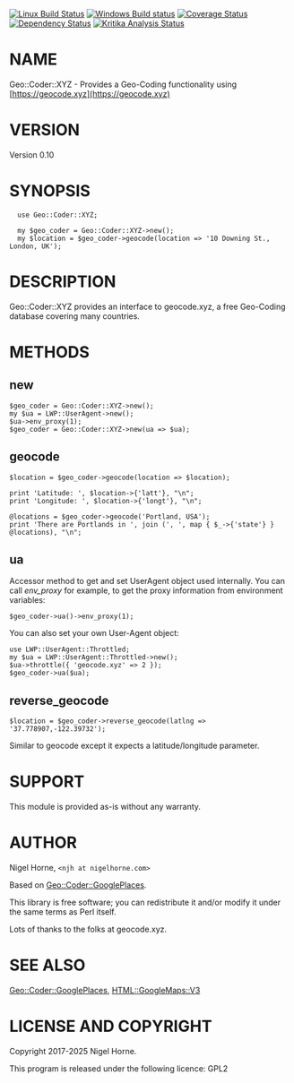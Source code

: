 [![Linux Build Status](https://travis-ci.org/nigelhorne/Geo-Coder-XYZ.svg?branch=master)](https://travis-ci.org/nigelhorne/Geo-Coder-XYZ)
[![Windows Build status](https://ci.appveyor.com/api/projects/status/81c3r325x8ytd7sn?svg=true)](https://ci.appveyor.com/project/nigelhorne/geo-coder-xyz)
[![Coverage Status](https://coveralls.io/repos/github/nigelhorne/Geo-Coder-XYZ/badge.svg?branch=master)](https://coveralls.io/github/nigelhorne/Geo-Coder-XYZ?branch=master)
[![Dependency Status](https://dependencyci.com/github/nigelhorne/Geo-Coder-XYZ/badge)](https://dependencyci.com/github/nigelhorne/Geo-Coder-XYZ)
[![Kritika Analysis Status](https://kritika.io/users/nigelhorne/repos/3980051779912539/heads/master/status.svg)](https://kritika.io/users/nigelhorne/repos/3980051779912539/heads/master/)

# NAME

Geo::Coder::XYZ - Provides a Geo-Coding functionality using [https://geocode.xyz](https://geocode.xyz)

# VERSION

Version 0.10

# SYNOPSIS

      use Geo::Coder::XYZ;

      my $geo_coder = Geo::Coder::XYZ->new();
      my $location = $geo_coder->geocode(location => '10 Downing St., London, UK');

# DESCRIPTION

Geo::Coder::XYZ provides an interface to geocode.xyz, a free Geo-Coding database covering many countries.

# METHODS

## new

    $geo_coder = Geo::Coder::XYZ->new();
    my $ua = LWP::UserAgent->new();
    $ua->env_proxy(1);
    $geo_coder = Geo::Coder::XYZ->new(ua => $ua);

## geocode

    $location = $geo_coder->geocode(location => $location);

    print 'Latitude: ', $location->{'latt'}, "\n";
    print 'Longitude: ', $location->{'longt'}, "\n";

    @locations = $geo_coder->geocode('Portland, USA');
    print 'There are Portlands in ', join (', ', map { $_->{'state'} } @locations), "\n";

## ua

Accessor method to get and set UserAgent object used internally. You
can call _env\_proxy_ for example, to get the proxy information from
environment variables:

    $geo_coder->ua()->env_proxy(1);

You can also set your own User-Agent object:

    use LWP::UserAgent::Throttled;
    my $ua = LWP::UserAgent::Throttled->new();
    $ua->throttle({ 'geocode.xyz' => 2 });
    $geo_coder->ua($ua);

## reverse\_geocode

    $location = $geo_coder->reverse_geocode(latlng => '37.778907,-122.39732');

Similar to geocode except it expects a latitude/longitude parameter.

# SUPPORT

This module is provided as-is without any warranty.

# AUTHOR

Nigel Horne, `<njh at nigelhorne.com>`

Based on [Geo::Coder::GooglePlaces](https://metacpan.org/pod/Geo%3A%3ACoder%3A%3AGooglePlaces).

This library is free software; you can redistribute it and/or modify
it under the same terms as Perl itself.

Lots of thanks to the folks at geocode.xyz.

# SEE ALSO

[Geo::Coder::GooglePlaces](https://metacpan.org/pod/Geo%3A%3ACoder%3A%3AGooglePlaces), [HTML::GoogleMaps::V3](https://metacpan.org/pod/HTML%3A%3AGoogleMaps%3A%3AV3)

# LICENSE AND COPYRIGHT

Copyright 2017-2025 Nigel Horne.

This program is released under the following licence: GPL2
